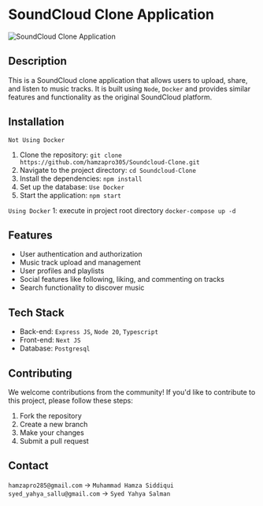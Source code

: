 # SoundCloud Clone Application

![SoundCloud Clone Application](https://userstyles.org/style_screenshots/134382_after.png?r=1703664072)

## Description
This is a SoundCloud clone application that allows users to upload, share, and listen to music tracks. It is built using `Node`, `Docker` and provides similar features and functionality as the original SoundCloud platform.

## Installation
`Not Using Docker`
1. Clone the repository: `git clone https://github.com/hamzapro305/Soundcloud-Clone.git`
2. Navigate to the project directory: `cd Soundcloud-Clone`
3. Install the dependencies: `npm install`
4. Set up the database: `Use Docker`
5. Start the application: `npm start`

`Using Docker`
1: execute in project root directory `docker-compose up -d`

## Features
- User authentication and authorization
- Music track upload and management
- User profiles and playlists
- Social features like following, liking, and commenting on tracks
- Search functionality to discover music

## Tech Stack
- Back-end: `Express JS`, `Node 20`, `Typescript`
- Front-end: `Next JS`
- Database: `Postgresql`

<!-- ## Usage -->
<!-- [Provide instructions on how to use your application and any additional setup steps if required.] -->

## Contributing
We welcome contributions from the community! If you'd like to contribute to this project, please follow these steps:
1. Fork the repository
2. Create a new branch
3. Make your changes
4. Submit a pull request

<!-- ## License -->
<!-- [Specify the license under which your application is released.] -->

<!-- ## Credits -->

## Contact
`hamzapro285@gmail.com` -> `Muhammad Hamza Siddiqui` <br />
`syed_yahya_sallu@gmail.com` -> `Syed Yahya Salman`
